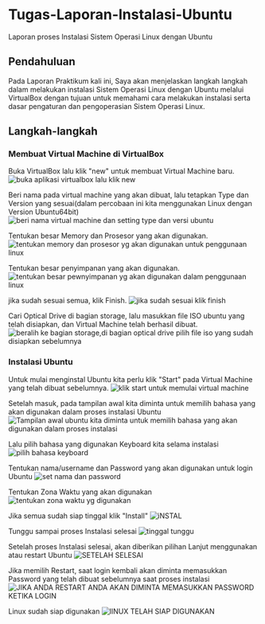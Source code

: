 # Tugas-Laporan-Instalasi-Ubuntu
Laporan proses Instalasi Sistem Operasi Linux dengan Ubuntu
## Pendahuluan
Pada Laporan Praktikum kali ini, Saya akan menjelaskan langkah langkah dalam melakukan instalasi Sistem Operasi Linux dengan Ubuntu melalui VirtualBox dengan tujuan untuk memahami cara melakukan instalasi serta dasar pengaturan dan pengoperasian Sistem Operasi Linux.

## Langkah-langkah
### Membuat Virtual Machine di VirtualBox
 Buka VirtualBox lalu klik "new" untuk membuat Virtual Machine baru.
 ![buka aplikasi virtualbox lalu klik new](https://raw.githubusercontent.com/BimBimBima/Laporan-Instalasi-Ubuntu/be5e1b99a09ad7a643711809705b866c50ef077f/Screenshot%20Instalasi%20Linux/Screenshot%202024-08-30%20195713.png)
 
 
 Beri nama pada virtual machine yang akan dibuat, lalu tetapkan Type dan Version yang sesuai(dalam percobaan ini kita menggunakan Linux dengan Version Ubuntu64bit)
 ![beri nama virtual machine dan setting type dan versi ubuntu](https://github.com/BimBimBima/Laporan-Instalasi-Ubuntu/blob/main/Screenshot%20Instalasi%20Linux/Screenshot%202024-08-30%20195901.png?raw=true) 
 
 
 Tentukan besar Memory dan Prosesor yang akan digunakan.
![tentukan memory dan prosesor yg akan digunakan untuk penggunaan linux](https://github.com/BimBimBima/Laporan-Instalasi-Ubuntu/blob/main/Screenshot%20Instalasi%20Linux/Screenshot%202024-08-30%20195954.png?raw=true)


Tentukan besar penyimpanan yang akan digunakan.
![tentukan besar pewnyimpanan yg akan digunakan dalam penggunaan linux](https://github.com/BimBimBima/Laporan-Instalasi-Ubuntu/blob/main/Screenshot%20Instalasi%20Linux/Screenshot%202024-08-30%20200009.png?raw=true)


jika sudah sesuai semua, klik Finish.
![jika sudah sesuai klik finish](https://github.com/BimBimBima/Laporan-Instalasi-Ubuntu/blob/main/Screenshot%20Instalasi%20Linux/Screenshot%202024-08-30%20200020.png?raw=true)


Cari Optical Drive di bagian storage, lalu masukkan file ISO ubuntu yang telah disiapkan, dan Virtual Machine telah berhasil dibuat.
![beralih ke bagian storage,di bagian optical drive pilih  file iso yang sudah disiapkan sebelumnya](https://raw.githubusercontent.com/BimBimBima/Laporan-Instalasi-Ubuntu/main/Screenshot%20Instalasi%20Linux/Screenshot%202024-08-30%20200034.png)


### Instalasi Ubuntu
Untuk mulai menginstal Ubuntu kita perlu klik "Start" pada Virtual Machine yang telah dibuat sebelumnya.
![klik start untuk memulai virtual machine](https://github.com/BimBimBima/Laporan-Instalasi-Ubuntu/blob/main/Screenshot%20Instalasi%20Linux/Screenshot%202024-08-30%20200046.png?raw=true)


Setelah masuk, pada tampilan awal kita diminta untuk memilih bahasa yang akan digunakan dalam proses instalasi Ubuntu
![Tampilan awal ubuntu kita diminta untuk memilih bahasa yang akan digunakan dalam proses instalasi](https://github.com/BimBimBima/Laporan-Instalasi-Ubuntu/blob/main/Screenshot%20Instalasi%20Linux/Screenshot%202024-08-30%20200328.png?raw=true)

 
 Lalu pilih bahasa yang digunakan Keyboard kita  selama instalasi
 ![pilih bahasa keyboard](https://github.com/BimBimBima/Laporan-Instalasi-Ubuntu/blob/main/Screenshot%20Instalasi%20Linux/Screenshot%202024-08-30%20200343.png?raw=truea)

 Tentukan nama/username dan Password yang akan digunakan untuk login Ubuntu
 ![set nama dan password](https://github.com/BimBimBima/Laporan-Instalasi-Ubuntu/blob/main/Screenshot%20Instalasi%20Linux/Screenshot%202024-08-30%20200514.png?raw=true)

Tentukan Zona Waktu yang akan digunakan
 ![tentukan zona waktu yg digunakan](https://github.com/BimBimBima/Laporan-Instalasi-Ubuntu/blob/main/Screenshot%20Instalasi%20Linux/Screenshot%202024-08-30%20200533.png?raw=true)

Jika semua sudah siap tinggal klik "Install"
 ![iNSTAL](https://github.com/BimBimBima/Laporan-Instalasi-Ubuntu/blob/main/Screenshot%20Instalasi%20Linux/Screenshot%202024-08-30%20200543.png?raw=true)

Tunggu sampai proses Instalasi selesai
 ![tinggal tunggu](https://github.com/BimBimBima/Laporan-Instalasi-Ubuntu/blob/main/Screenshot%20Instalasi%20Linux/Screenshot%202024-08-30%20201230.png?raw=true)

Setelah proses Instalasi selesai, akan diberikan pilihan Lanjut menggunakan atau restart Ubuntu 
 ![SETELAH SELESAI](https://github.com/BimBimBima/Laporan-Instalasi-Ubuntu/blob/main/Screenshot%20Instalasi%20Linux/Screenshot%202024-08-30%20211003.png?raw=true)

Jika memilih Restart, saat login kembali akan diminta memasukkan Password yang telah dibuat sebelumnya saat proses instalasi 
 ![JIKA ANDA RESTART ANDA AKAN DIMINTA MEMASUKKAN PASSWORD KETIKA LOGIN](https://github.com/BimBimBima/Laporan-Instalasi-Ubuntu/blob/main/Screenshot%20Instalasi%20Linux/Screenshot%202024-08-30%20211159.png?raw=true)

Linux sudah siap digunakan
 ![lINUX TELAH SIAP DIGUNAKAN](https://github.com/BimBimBima/Laporan-Instalasi-Ubuntu/blob/main/Screenshot%20Instalasi%20Linux/Screenshot%202024-08-30%20211250.png?raw=true)
